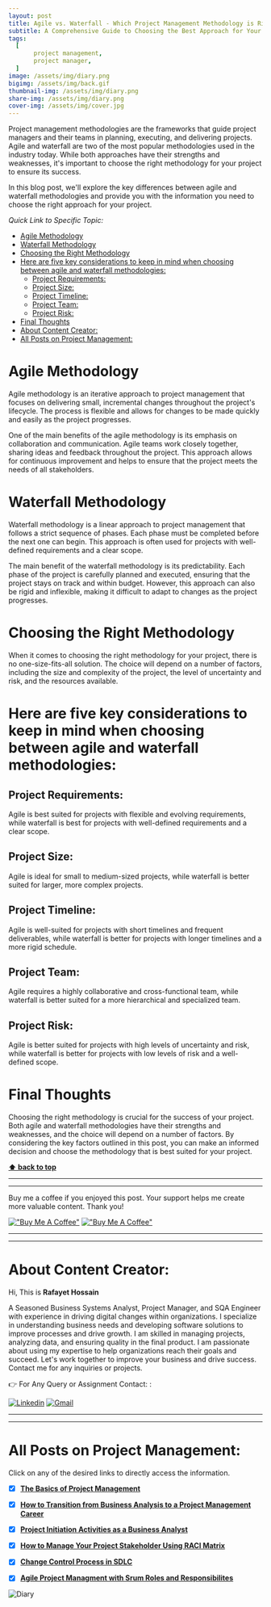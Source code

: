 ```yaml
---
layout: post
title: Agile vs. Waterfall - Which Project Management Methodology is Right for You?
subtitle: A Comprehensive Guide to Choosing the Best Approach for Your Project
tags:
  [
       project management,
       project manager,
  ]
image: /assets/img/diary.png
bigimg: /assets/img/back.gif
thumbnail-img: /assets/img/diary.png
share-img: /assets/img/diary.png
cover-img: /assets/img/cover.jpg
---
```


Project management methodologies are the frameworks that guide project managers and their teams in planning, executing, and delivering projects. Agile and waterfall are two of the most popular methodologies used in the industry today. While both approaches have their strengths and weaknesses, it's important to choose the right methodology for your project to ensure its success.

In this blog post, we'll explore the key differences between agile and waterfall methodologies and provide you with the information you need to choose the right approach for your project.




_Quick Link to Specific Topic:_
- [Agile Methodology](#agile-methodology)
- [Waterfall Methodology](#waterfall-methodology)
- [Choosing the Right Methodology](#choosing-the-right-methodology)
- [Here are five key considerations to keep in mind when choosing between agile and waterfall methodologies:](#here-are-five-key-considerations-to-keep-in-mind-when-choosing-between-agile-and-waterfall-methodologies)
  - [Project Requirements:](#project-requirements)
  - [Project Size:](#project-size)
  - [Project Timeline:](#project-timeline)
  - [Project Team:](#project-team)
  - [Project Risk:](#project-risk)
- [Final Thoughts](#final-thoughts)
- [About Content Creator:](#about-content-creator)
- [All Posts on Project Management:](#all-posts-on-project-management)


# Agile Methodology
Agile methodology is an iterative approach to project management that focuses on delivering small, incremental changes throughout the project's lifecycle. The process is flexible and allows for changes to be made quickly and easily as the project progresses.

One of the main benefits of the agile methodology is its emphasis on collaboration and communication. Agile teams work closely together, sharing ideas and feedback throughout the project. This approach allows for continuous improvement and helps to ensure that the project meets the needs of all stakeholders.

# Waterfall Methodology
Waterfall methodology is a linear approach to project management that follows a strict sequence of phases. Each phase must be completed before the next one can begin. This approach is often used for projects with well-defined requirements and a clear scope.

The main benefit of the waterfall methodology is its predictability. Each phase of the project is carefully planned and executed, ensuring that the project stays on track and within budget. However, this approach can also be rigid and inflexible, making it difficult to adapt to changes as the project progresses.

# Choosing the Right Methodology
When it comes to choosing the right methodology for your project, there is no one-size-fits-all solution. The choice will depend on a number of factors, including the size and complexity of the project, the level of uncertainty and risk, and the resources available.

# Here are five key considerations to keep in mind when choosing between agile and waterfall methodologies:

## Project Requirements:
Agile is best suited for projects with flexible and evolving requirements, while waterfall is best for projects with well-defined requirements and a clear scope.

## Project Size:
Agile is ideal for small to medium-sized projects, while waterfall is better suited for larger, more complex projects.

## Project Timeline:
Agile is well-suited for projects with short timelines and frequent deliverables, while waterfall is better for projects with longer timelines and a more rigid schedule.

## Project Team: 
Agile requires a highly collaborative and cross-functional team, while waterfall is better suited for a more hierarchical and specialized team.

## Project Risk: 
Agile is better suited for projects with high levels of uncertainty and risk, while waterfall is better for projects with low levels of risk and a well-defined scope.

# Final Thoughts

Choosing the right methodology is crucial for the success of your project. Both agile and waterfall methodologies have their strengths and weaknesses, and the choice will depend on a number of factors. By considering the key factors outlined in this post, you can make an informed decision and choose the methodology that is best suited for your project.

**[⬆ back to top](#agile-methodology)**


----------------------------------------------------------------------
----------------------------------------------------------------------


Buy me a coffee if you enjoyed this post. Your support helps me create more valuable content. Thank you!

[!["Buy Me A Coffee"](https://www.buymeacoffee.com/assets/img/custom_images/orange_img.png)](https://www.buymeacoffee.com/rafayetanalyst/) [!["Buy Me A Coffee"](https://www.buymeacoffee.com/assets/img/custom_images/orange_img.png)](https://www.buymeacoffee.com/rafayetanalyst/)
 
 






----------------------------------------------------------------------
----------------------------------------------------------------------

# About Content Creator: 


Hi, This is **Rafayet Hossain**

A Seasoned Business Systems Analyst, Project Manager, and SQA Engineer with experience in driving digital changes within organizations. I specialize in understanding business needs and developing software solutions to improve processes and drive growth. I am skilled in managing projects, analyzing data, and ensuring quality in the final product. I am passionate about using my expertise to help organizations reach their goals and succeed. Let's work together to improve your business and drive success. Contact me for any inquiries or projects.

 


👉 For Any Query or Assignment Contact: : 


[![Linkedin](https://img.shields.io/badge/-LinkedIn-blue?style=flat&logo=Linkedin&logoColor=white)](https://www.linkedin.com/in/rafayethossain/)
[![Gmail](https://img.shields.io/badge/-Gmail-c14438?style=flat&logo=Gmail&logoColor=white)](mailto:rafayet13@gmail.com)


----------------------------------------------------------------------
----------------------------------------------------------------------



 
# All Posts on Project Management:  

Click on any of the desired links to directly access the information.

- [x]  [**The Basics of Project Management**](https://rafayethossain.github.io/2022-11-11-Project-Management-Beginner's-Guide/)
- [x]  [**How to Transition from Business Analysis to a Project Management Career**](https://rafayethossain.github.io/2022-11-28-Transition-from-Business-Analysis-to-a-Project-Manager/)
- [x]  [**Project Initiation Activities as a Business Analyst**](https://rafayethossain.github.io/2019-02-07-Project-Initiation-Business-Analysis-Activities/)
- [x]  [**How to Manage Your Project Stakeholder Using RACI Matrix**](https://rafayethossain.github.io/2019-02-27-Stakeholder-Management-Business-Analyst/) 
- [x]  [**Change Control Process in SDLC**](https://rafayethossain.github.io/2019-07-07-Change-Control-Process-in-SDLC/)
- [x]  [**Agile Project Managment with Srum Roles and Responsibilites**](https://rafayethossain.github.io/2022-10-10-Agile-Scrum-in-a-Nutshell/)





![Diary](/assets/img/diary.png "Diary")
